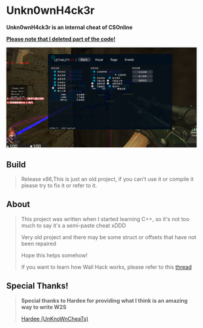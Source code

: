 # Unkn0wnH4ck3r

**Unkn0wnH4ck3r is an internal cheat of CSOnline**

<u>**Please note that I deleted part of the code!**</u>

![image](https://github.com/BL4CKEND-912/Unkn0wnH4ck3r/blob/main/pic1.png)



## Build

> Release x86,This is just an old project, if you can't use it or compile it please try to fix it or refer to it.

## About

> This project was written when I started learning C++, so it's not too much to say it's a semi-paste cheat xDDD
>
> Very old project and there may be some struct or offsets that have not been repaired
>
> Hope this helps somehow!
>
> If you want to learn how Wall Hack works, please refer to this [thread](https://www.unknowncheats.me/forum/counterstrike-1-5-1-6-and-mods/358289-half-life-engine-hook-wallhack-csonline-tw.html)

## Special Thanks!

> **Special thanks to Hardee for providing what I think is an amazing way to write W2S**
>
> [Hardee (UnKnoWnCheaTs)](https://www.unknowncheats.me/forum/members/2237549.html)
